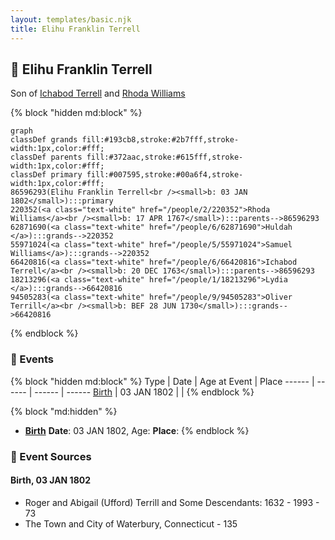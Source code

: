 ```yaml
---
layout: templates/basic.njk
title: Elihu Franklin Terrell
---
```

## 🔵 Elihu Franklin Terrell

Son of [Ichabod Terrell](/people/6/66420816) and [Rhoda Williams](/people/2/220352)

{% block "hidden md:block" %}
```mermaid
graph
classDef grands fill:#193cb8,stroke:#2b7fff,stroke-width:1px,color:#fff;
classDef parents fill:#372aac,stroke:#615fff,stroke-width:1px,color:#fff;
classDef primary fill:#007595,stroke:#00a6f4,stroke-width:1px,color:#fff;
86596293(Elihu Franklin Terrell<br /><small>b: 03 JAN 1802</small>):::primary
220352(<a class="text-white" href="/people/2/220352">Rhoda Williams</a><br /><small>b: 17 APR 1767</small>):::parents-->86596293
62871690(<a class="text-white" href="/people/6/62871690">Huldah </a>):::grands-->220352
55971024(<a class="text-white" href="/people/5/55971024">Samuel Williams</a>):::grands-->220352
66420816(<a class="text-white" href="/people/6/66420816">Ichabod Terrell</a><br /><small>b: 20 DEC 1763</small>):::parents-->86596293
18213296(<a class="text-white" href="/people/1/18213296">Lydia </a>):::grands-->66420816
94505283(<a class="text-white" href="/people/9/94505283">Oliver Terrill</a><br /><small>b: BEF 28 JUN 1730</small>):::grands-->66420816
```
{% endblock %}

### 📆 Events

{% block "hidden md:block" %}
Type | Date | Age at Event | Place
------ | ------ | ------ | ------
[Birth](#event-event-2) | 03 JAN 1802 |  |
{% endblock %}

{% block "md:hidden" %}
- **[Birth](#event-event-2)**
**Date**: 03 JAN 1802, Age:
**Place**:
{% endblock %}

### 📰 Event Sources

#### <a id="event-event-2"></a> Birth, 03 JAN 1802
* Roger and Abigail (Ufford) Terrill and Some Descendants: 1632 - 1993  - 73
* The Town and City of Waterbury, Connecticut  - 135